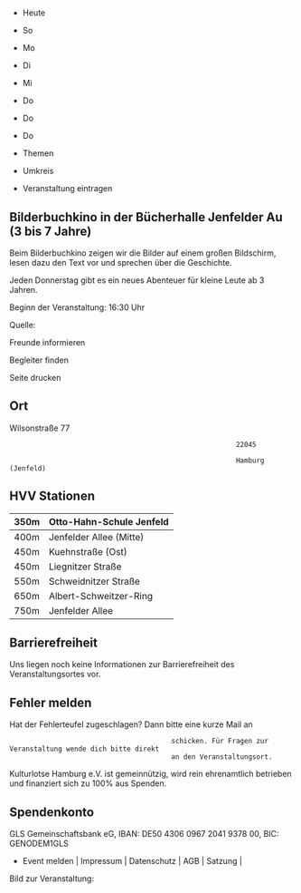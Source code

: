 # 

- Heute
- So
- Mo
- Di
- Mi
- Do
- Do
- Do

- Themen
- Umkreis

- Veranstaltung eintragen

## Bilderbuchkino in der Bücherhalle Jenfelder Au (3 bis 7 Jahre)

<!-- image -->

Beim Bilderbuchkino zeigen wir die Bilder auf einem großen Bildschirm, lesen dazu den Text vor und sprechen über die Geschichte.

Jeden Donnerstag gibt es ein neues Abenteuer für kleine Leute ab 3 Jahren.

Beginn der Veranstaltung: 16:30 Uhr

Quelle:

Freunde informieren

Begleiter finden

Seite drucken

## Ort

Wilsonstraße 77

				                                            22045 

				                                            Hamburg (Jenfeld)

## HVV Stationen

| 350m   | Otto-Hahn-Schule Jenfeld   |
|--------|----------------------------|
| 400m   | Jenfelder Allee (Mitte)    |
| 450m   | Kuehnstraße (Ost)          |
| 450m   | Liegnitzer Straße          |
| 550m   | Schweidnitzer Straße       |
| 650m   | Albert-Schweitzer-Ring     |
| 750m   | Jenfelder Allee            |

## Barrierefreiheit

Uns liegen noch keine Informationen zur Barrierefreiheit des Veranstaltungsortes vor.

## Fehler melden

Hat der Fehlerteufel zugeschlagen? Dann bitte eine kurze Mail an
											
											schicken. Für Fragen zur Veranstaltung wende dich bitte direkt
											an den Veranstaltungsort.

Kulturlotse Hamburg e.V. ist gemeinnützig, wird rein ehrenamtlich betrieben und finanziert sich zu 100% aus Spenden.

## Spendenkonto

GLS Gemeinschaftsbank eG, IBAN: DE50 4306 0967 2041 9378 00, BIC: GENODEM1GLS

- Event melden | Impressum | Datenschutz | AGB | Satzung |

Bild zur Veranstaltung:

<!-- image -->